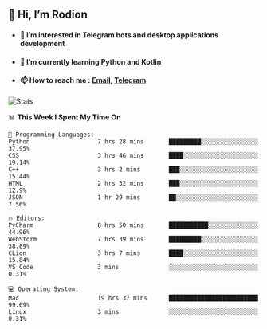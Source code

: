 ## 👋 Hi, I’m Rodion
- #### 👀 I’m interested in Telegram bots and desktop applications development
- #### 🌱 I’m currently learning Python and Kotlin
- #### 📫 How to reach me : [Email](mailto:me@lavn.ml), [Telegram](https://t.me/fast_geek)

![Stats](https://github-readme-stats.vercel.app/api?username=rodion-gudz&show_icons=true&theme=github_dark&hide_border=true&hide=issues&count_private=true&layout=compact)


<!--START_SECTION:waka-->
📊 **This Week I Spent My Time On** 

```text
💬 Programming Languages: 
Python                   7 hrs 28 mins       █████████░░░░░░░░░░░░░░░░   37.95% 
CSS                      3 hrs 46 mins       ████░░░░░░░░░░░░░░░░░░░░░   19.14% 
C++                      3 hrs 2 mins        ███░░░░░░░░░░░░░░░░░░░░░░   15.44% 
HTML                     2 hrs 32 mins       ███░░░░░░░░░░░░░░░░░░░░░░   12.9% 
JSON                     1 hr 29 mins        ██░░░░░░░░░░░░░░░░░░░░░░░   7.56%

🔥 Editors: 
PyCharm                  8 hrs 50 mins       ███████████░░░░░░░░░░░░░░   44.96% 
WebStorm                 7 hrs 39 mins       █████████░░░░░░░░░░░░░░░░   38.89% 
CLion                    3 hrs 7 mins        ████░░░░░░░░░░░░░░░░░░░░░   15.84% 
VS Code                  3 mins              ░░░░░░░░░░░░░░░░░░░░░░░░░   0.31%

💻 Operating System: 
Mac                      19 hrs 37 mins      █████████████████████████   99.69% 
Linux                    3 mins              ░░░░░░░░░░░░░░░░░░░░░░░░░   0.31%

```


<!--END_SECTION:waka-->
